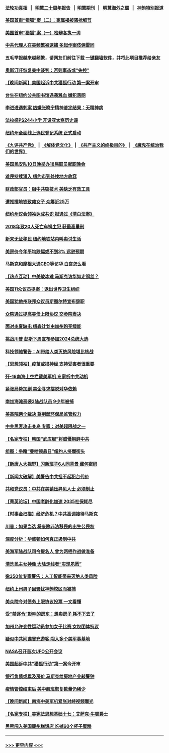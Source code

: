 #### [法轮功真相](https://github.com/gfw-breaker/truth/blob/master/README.md?t=0) &nbsp;&nbsp;|&nbsp;&nbsp; [明慧二十周年报告](https://github.com/gfw-breaker/mh-reports/blob/master/README.md?t=0) &nbsp;&nbsp;|&nbsp;&nbsp;[明慧期刊](https://github.com/gfw-breaker/mh-qikan) &nbsp;&nbsp;|&nbsp;&nbsp; [明慧海外之窗](https://github.com/gfw-breaker/mh-news/blob/master/README.md?t=0) &nbsp;&nbsp;|&nbsp;&nbsp; [神韵特别报道](https://github.com/gfw-breaker/mh-news/blob/master/shenyun.md?t=0)
#### [美国首审“猎狐”案（二）：家属揭被骚扰细节](../pages/nsc412/n14007826.md?t=06012143) 
#### [美国首审“猎狐”案（一）检辩各执一词](../pages/nsc412/n14007837.md?t=06012143) 
#### [中共代理人在美频繁被逮捕 多起作案伎俩雷同](../pages/nsc412/n14007760.md?t=06012143) 
#### 五毛举报越来越频繁，请网友们前往下载 [一键翻墙软件](https://github.com/gfw-breaker/ssr-accounts)，并将此项目推荐给亲友
#### [奥斯汀吁恢复美中谈判：否则事态或“失控”](../pages/nsc412/n14008047.md?t=06012143) 
#### [【晚间新闻】美国起诉中共猎狐行动 第一案开审](../pages/nsc412/n14007935.md?t=06012143) 
#### [台生在纽约公共图书馆遇袭溅血 嫌犯落网](../pages/nsc412/n14007787.md?t=06012143) 
#### [李进进遇刺案 凶嫌张晓宁精神鉴定结果：无精神病](../pages/nsc412/n14007785.md?t=06012143) 
#### [法拉盛PS244小学 开设亚太裔历史课](../pages/nsc412/n14007801.md?t=06012143) 
#### [纽约州全面线上选民登记系统 正式启动](../pages/nsc412/n14007828.md?t=06012143) 
#### [《九评共产党》](https://github.com/begood0513/9ping.md/blob/master/README.md) &nbsp;|&nbsp; [《解体党文化》](../../../../jtdwh.md/blob/master/README.md)  &nbsp;|&nbsp; [《共产主义的终极目的》](../../../../gczydzjmd.md/blob/master/README.md) &nbsp;|&nbsp; [《魔鬼在统治我们的世界》](../../../../mgztzwmdsj.md/blob/master/README.md) 
#### [美国民安队10日晚举办18届职员就职晚会](../pages/nsc412/n14007830.md?t=06012143) 
#### [难民持续涌入 纽约市到处找地方收容](../pages/nsc412/n14007804.md?t=06012143) 
#### [财政部官员：阻中共窃技术 美缺乏有效工具](../pages/nsc412/n14007798.md?t=06012143) 
#### [遭推撞地铁致瘫女子 众筹近25万](../pages/nsc412/n14007778.md?t=06012143) 
#### [纽约州议会领袖达成共识 拟通过《清白法案》](../pages/nsc412/n14007780.md?t=06012143) 
#### [2018年致20人死亡车祸主犯 获最高量刑](../pages/nsc412/n14007782.md?t=06012143) 
#### [新来无证移民 纽约地铁站内叫卖讨生活](../pages/nsc412/n14007783.md?t=06012143) 
#### [美房价今年平均跌幅或不到3% 远逊预期](../pages/nsc412/n14007742.md?t=06012143) 
#### [马斯克和摩根大通CEO等访华 白宫怎么看](../pages/nsc412/n14007549.md?t=06012143) 
#### [【热点互动】中美破冰难 马斯克访华如走钢丝？](../pages/nsc412/n14007591.md?t=06012143) 
#### [美国11众议员提案：退出世界卫生组织](../pages/nsc412/n14007757.md?t=06012143) 
#### [美国犹他州联邦众议员斯图尔特宣布辞职](../pages/nsc412/n14007642.md?t=06012143) 
#### [众院通过提高美债上限协议 交参院表决](../pages/nsc412/n14007690.md?t=06012143) 
#### [面对炎夏缺电 纽森计划由加州购买绿能](../pages/nsc412/n14007739.md?t=06012143) 
#### [挑战川普 彭斯下周宣布参加2024总统大选](../pages/nsc412/n14007637.md?t=06012143) 
#### [科技领袖警告：AI带给人类灭绝风险堪比核战](../pages/nsc412/n14007585.md?t=06012143) 
#### [【思想领袖】疫苗或损神经 支持受害者很重要](../pages/nsc412/n13970705.md?t=06012143) 
#### [歼-16南海上空拦截美军机 专家析中共动机](../pages/nsc412/n14007462.md?t=06012143) 
#### [紧张局势加剧 美企寻求摆脱对华依赖](../pages/nsc412/n14007653.md?t=06012143) 
#### [南加海滩恶袭3陆战队员 9少年被捕](../pages/nsc412/n14007648.md?t=06012143) 
#### [美高院两个裁决 将削弱环保局监管权力](../pages/nsc412/n14007491.md?t=06012143) 
#### [中共黑客攻击关岛 专家：对美超限战之一](../pages/nsc412/n14007253.md?t=06012143) 
#### [【名家专栏】韩国“武库舰”将威慑朝鲜中共](../pages/nsc412/n14007369.md?t=06012143) 
#### [组图：争睹“曼哈顿悬日”纽约人挤爆街头](../pages/nsc412/n14007508.md?t=06012143) 
#### [【新唐人大视野】习新班子6人同背景 藏何密码](../pages/nsc412/n14007588.md?t=06012143) 
#### [【新闻大破解】美警告中共担不起犯台代价](../pages/nsc412/n14007516.md?t=06012143) 
#### [共和党议员：中共在美镇压异见人士 必须制止](../pages/nsc412/n14007518.md?t=06012143) 
#### [【菁英论坛】中国老龄化加速 2035社保耗尽](../pages/nsc412/n14007495.md?t=06012143) 
#### [【时事金扫描】经济危机？中共高调接待马斯克](../pages/nsc412/n14007488.md?t=06012143) 
#### [川普：如果当选 将废除非法移民的出生公民权](../pages/nsc412/n14007496.md?t=06012143) 
#### [深度分析：华盛顿如何真正遏制中共](../pages/nsc412/n14007386.md?t=06012143) 
#### [美海军陆战队司令提名人 曾为两栖作战做准备](../pages/nsc412/n14007371.md?t=06012143) 
#### [清洗民主女神像 大陆走线者“实现夙愿”](../pages/nsc412/n14007106.md?t=06012143) 
#### [逾350位专家警告：人工智能带来灭绝人类风险](../pages/nsc412/n14007041.md?t=06012143) 
#### [纽约上州男子因骚扰神韵校区而被捕](../pages/nsc412/n14006970.md?t=06012143) 
#### [美众院今对债务上限协议投票 一文看懂](../pages/nsc412/n14007395.md?t=06012143) 
#### [受“禁逐令”影响的房东：想卖房子 耗不下去了](../pages/nsc412/n14007150.md?t=06012143) 
#### [加州允许变性运动员参加女子比赛 女权团体抗议](../pages/nsc412/n14007035.md?t=06012143) 
#### [疑似中共间谍冒充游客 闯入多个美军事基地](../pages/nsc412/n14007427.md?t=06012143) 
#### [NASA召开首次UFO公开会议](../pages/nsc412/n14007336.md?t=06012143) 
#### [美国起诉中共“猎狐行动”第一案今开审](../pages/nsc412/n14007095.md?t=06012143) 
#### [银行负债或累及房价 马斯克给房地产业敲警钟](../pages/nsc412/n14007333.md?t=06012143) 
#### [疫情管控结束后 美中航班恢复数量仍稀少](../pages/nsc412/n14007255.md?t=06012143) 
#### [【晚间新闻】南海中美军机紧张对峙视频曝光](../pages/nsc412/n14007215.md?t=06012143) 
#### [【名家专栏】美宪法思想基础十七：艾萨克‧牛顿爵士](../pages/nsc412/n14005024.md?t=06012143) 
#### [黑熊闯入美国康州糕饼店 吃掉60个杯子蛋糕](../pages/nsc412/n14007034.md?t=06012143) 

----
#### [ >>> 更早内容 <<< ](../indexes/nsc412-earlier.md)
